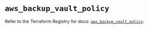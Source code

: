 # `aws_backup_vault_policy`

Refer to the Terraform Registry for docs: [`aws_backup_vault_policy`](https://registry.terraform.io/providers/hashicorp/aws/5.75.1/docs/resources/backup_vault_policy).
